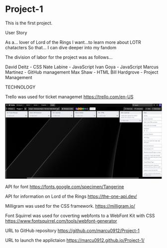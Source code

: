 # Project-1
This is the first project.
 
 User Story

 As a... lover of Lord of the Rings
 I want...to learn more about LOTR chatacters
 So that... I can dive deeper into my fandom


 The division of labor for the project was as follows...

 
 David Deitz - CSS
 Nate Labine - JavaScript
 Ivan Goya - JavaScript
 Marcus Martinez - GitHub management
 Max Shaw - HTML
 Bill Hardgrove - Project Management


TECHNOLOGY

Trello was used for ticket managemet
https://trello.com/en-US


<img src="./assets/images/trello_kanban.png" alt="Trello Kanban" >

API for font
https://fonts.google.com/specimen/Tangerine

API for information on Lord of the Rings
https://the-one-api.dev/

Milligram was used for the CSS framework.
https://milligram.io/

Font Squirrel was used for coverting webfonts to a WebFont Kit with CSS
https://www.fontsquirrel.com/tools/webfont-generator

URL to GitHub repository
https://github.com/marcu0912/Project-1

URL to launch the applictaion
https://marcu0912.github.io/Project-1/